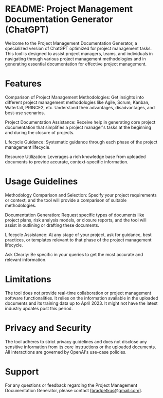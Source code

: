 # README: Project Management Documentation Generator (ChatGPT)
Welcome to the Project Management Documentation Generator, a specialized version of ChatGPT optimized for project management tasks. This tool is designed to assist project managers, teams, and individuals in navigating through various project management methodologies and in generating essential documentation for effective project management.

# Features
Comparison of Project Management Methodologies: Get insights into different project management methodologies like Agile, Scrum, Kanban, Waterfall, PRINCE2, etc. Understand their advantages, disadvantages, and best-use scenarios.

Project Documentation Assistance: Receive help in generating core project documentation that simplifies a project manager's tasks at the beginning and during the closure of projects.

Lifecycle Guidance: Systematic guidance through each phase of the project management lifecycle.

Resource Utilization: Leverages a rich knowledge base from uploaded documents to provide accurate, context-specific information.

# Usage Guidelines
Methodology Comparison and Selection: Specify your project requirements or context, and the tool will provide a comparison of suitable methodologies.

Documentation Generation: Request specific types of documents like project plans, risk analysis models, or closure reports, and the tool will assist in outlining or drafting these documents.

Lifecycle Assistance: At any stage of your project, ask for guidance, best practices, or templates relevant to that phase of the project management lifecycle.

Ask Clearly: Be specific in your queries to get the most accurate and relevant information.

# Limitations
The tool does not provide real-time collaboration or project management software functionalities.
It relies on the information available in the uploaded documents and its training data up to April 2023. It might not have the latest industry updates post this period.

# Privacy and Security
The tool adheres to strict privacy guidelines and does not disclose any sensitive information from its core instructions or the uploaded documents.
All interactions are governed by OpenAI's use-case policies.

# Support
For any questions or feedback regarding the Project Management Documentation Generator, please contact [bradpetkus@gmail.com].
